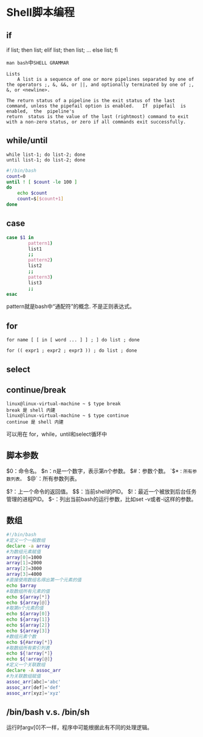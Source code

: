 # Shell脚本编程

## if

if list; then list; elif list; then list; ... else list; fi

`man bash`中`SHELL GRAMMAR`
```
Lists
    A list is a sequence of one or more pipelines separated by one of the operators ;, &, &&, or ||, and optionally terminated by one of ;, &, or <newline>.
```

```
The return status of a pipeline is the exit status of the last command, unless the pipefail option is enabled.   If  pipefail  is  enabled,  the  pipeline's
return  status is the value of the last (rightmost) command to exit with a non-zero status, or zero if all commands exit successfully.
```

## while/until
```
while list-1; do list-2; done
until list-1; do list-2; done
```
```bash
#!/bin/bash
count=0
until ! [ $count -le 100 ]
do
    echo $count
    count=$[$count+1]
done
```

## case
```bash
case $1 in
        pattern1)
        list1
        ;;
        pattern2)
        list2
        ;;
        pattern3)
        list3
        ;;
esac
```
pattern就是bash中“通配符”的概念. 不是正则表达式。

## for
```
for name [ [ in [ word ... ] ] ; ] do list ; done
```
```
for (( expr1 ; expr2 ; expr3 )) ; do list ; done
```

## select

## continue/break
```
linux@linux-virtual-machine ~ $ type break
break 是 shell 内建
linux@linux-virtual-machine ~ $ type continue
continue 是 shell 内建
```
可以用在 for，while，until和select循环中

## 脚本参数
$0：命令名。
$n：n是一个数字，表示第n个参数。
$#：参数个数。
`$*`：所有参数列表。
`$@`：所有参数列表。

$?：上一个命令的返回值。
$$：当前shell的PID。
$!：最近一个被放到后台任务管理的进程PID。
$-：列出当前bash的运行参数，比如set -v或者-i这样的参数。


## 数组
```bash
#!/bin/bash
#定义一个一般数组
declare -a array
#为数组元素赋值
array[0]=1000
array[1]=2000
array[2]=3000
array[3]=4000
#直接使用数组名得出第一个元素的值
echo $array
#取数组所有元素的值
echo ${array[*]}
echo ${array[@]}
#取第n个元素的值
echo ${array[0]}
echo ${array[1]}
echo ${array[2]}
echo ${array[3]}
#数组元素个数
echo ${#array[*]}
#取数组所有索引列表
echo ${!array[*]}
echo ${!array[@]}
#定义一个关联数组
declare -A assoc_arr
#为关联数组赋值
assoc_arr[abc]='abc'
assoc_arr[def]='def'
assoc_arr[xyz]='xyz'
```

## /bin/bash v.s. /bin/sh
运行时argv[0]不一样，程序中可能根据此有不同的处理逻辑。
